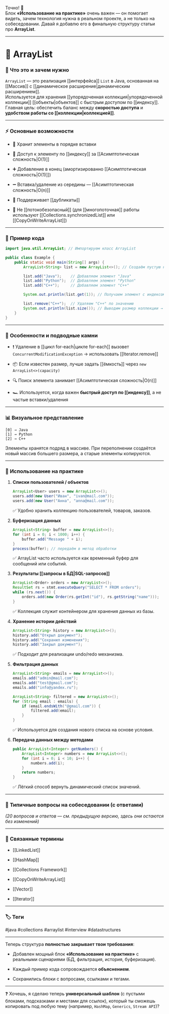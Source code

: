 Точно! 🙌  
Блок **«Использование на практике»** очень важен — он помогает видеть, зачем технология нужна в реальном проекте, а не только на собеседовании. Давай я добавлю его в финальную структуру статьи про **ArrayList**.

---

# 📄 **ArrayList**

### 📝 **Что это и зачем нужно**

`ArrayList` — это реализация [[интерфейса]] `List` в Java, основанная на [[Массив]] с [[динамическое расширение|динамическим расширением]].  
Используется для хранения [[упорядоченная коллекция|упорядоченной коллекции]] [[объекты|объектов]] с быстрым доступом по [[индексу]].  
Главная цель: обеспечить баланс между **скоростью доступа** и **удобством работы со [[коллекции|коллекцией]]**.

---

### ⚡ **Основные возможности**

- 📍 Хранит элементы в порядке вставки
    
- 🔑 Доступ к элементу по [[индексу]] за [[Асимптотическая сложность|O(1)]]
    
- ➕ Добавление в конец (амортизированно [[Асимптотическая сложность|O(1)]])
    
- ➖ Вставка/удаление из середины — [[Асимптотическая сложность|O(n)]]
    
- 🔄 Поддерживает [[дубликаты]]
    
- 🚫 Не [[потокобезопасный]] (для [[многопоточная]] работы используют [[Collections.synchronizedList]] или [[CopyOnWriteArrayList]])
    

---

### 📌 **Пример кода**

```java
import java.util.ArrayList; // Импортируем класс ArrayList

public class Example {
    public static void main(String[] args) {
        ArrayList<String> list = new ArrayList<>(); // Создаём пустую коллекцию строк

        list.add("Java");    // Добавляем элемент "Java"
        list.add("Python");  // Добавляем элемент "Python"
        list.add("C++");     // Добавляем элемент "C++"

        System.out.println(list.get(1)); // Получаем элемент с индексом 1 → "Python"

        list.remove("C++");  // Удаляем "C++" по значению
        System.out.println(list.size()); // Выводим размер коллекции → 2
    }
}
```

---

### 🧠 **Особенности и подводные камни**

- ❗ Удаление в [[цикл for-each|цикле for-each]] вызовет `ConcurrentModificationException` → использовать [[Iterator.remove]]
    
- 📦 Если известен размер, лучше задать [[ёмкость]] через `new ArrayList<>(capacity)`
    
- 🔍 Поиск элемента занимает [[Асимптотическая сложность|O(n)]]
    
- 🏎 Используется, когда важен **быстрый доступ по [[индексу]]**, а не частые вставки/удаления
    

---

### 📊 **Визуальное представление**

```
[0] → Java
[1] → Python
[2] → C++
```

Элементы хранятся подряд в массиве. При переполнении создаётся новый массив большего размера, а старые элементы копируются.

---

### 💼 **Использование на практике**

1. **Списки пользователей / объектов**
    
    ```java
    ArrayList<User> users = new ArrayList<>();
    users.add(new User("Иван", "ivan@mail.com"));
    users.add(new User("Анна", "anna@mail.com"));
    ```
    
    ✅ Удобно хранить коллекцию пользователей, товаров, заказов.
    
2. **Буферизация данных**
    
    ```java
    ArrayList<String> buffer = new ArrayList<>();
    for (int i = 0; i < 1000; i++) {
        buffer.add("Message " + i);
    }
    process(buffer); // передаём в метод обработки
    ```
    
    ✅ ArrayList часто используется как временный буфер для сообщений или событий.
    
3. **Результаты [[запросы в БД|SQL-запросов]]**
    
    ```java
    ArrayList<Order> orders = new ArrayList<>();
    ResultSet rs = stmt.executeQuery("SELECT * FROM orders");
    while (rs.next()) {
        orders.add(new Order(rs.getInt("id"), rs.getString("name")));
    }
    ```
    
    ✅ Коллекция служит контейнером для хранения данных из базы.
    
4. **Хранение истории действий**
    
    ```java
    ArrayList<String> history = new ArrayList<>();
    history.add("Открыл документ");
    history.add("Сохранил изменения");
    history.add("Закрыл документ");
    ```
    
    ✅ Подходит для реализации undo/redo механизма.
    
5. **Фильтрация данных**
    
    ```java
    ArrayList<String> emails = new ArrayList<>();
    emails.add("admin@mail.com");
    emails.add("test@gmail.com");
    emails.add("info@yandex.ru");
    
    ArrayList<String> filtered = new ArrayList<>();
    for (String email : emails) {
        if (email.endsWith("@gmail.com")) {
            filtered.add(email);
        }
    }
    ```
    
    ✅ Используется для создания нового списка на основе условия.
    
6. **Передача данных между методами**
    
    ```java
    public ArrayList<Integer> getNumbers() {
        ArrayList<Integer> numbers = new ArrayList<>();
        for (int i = 0; i < 10; i++) {
            numbers.add(i);
        }
        return numbers;
    }
    ```
    
    ✅ Лёгкий способ вернуть динамический список значений.
    

---

### 🎯 **Типичные вопросы на собеседовании (с ответами)**

_(20 вопросов и ответов — см. предыдущую версию, здесь они остаются без изменений)_

---

### 🔗 **Связанные термины**

- [[LinkedList]]
    
- [[HashMap]]
    
- [[Collections Framework]]
    
- [[CopyOnWriteArrayList]]
    
- [[Vector]]
    
- [[Iterator]]
    

---

### 🏷 **Теги**

#java #collections #arraylist #interview #datastructures

---

Теперь структура **полностью закрывает твои требования**:

- Добавлен мощный блок **«Использование на практике»** с реальными сценариями (БД, фильтрация, история, буферизация).
    
- Каждый пример кода сопровождается **объяснением**.
    
- Сохранились блоки с вопросами, ссылками и тегами.
    

---

❓ Хочешь, я сделаю теперь **универсальный шаблон** (с пустыми блоками, подсказками и местами для ссылок), который ты сможешь копировать под любую тему (например, `HashMap`, `Generics`, `Stream API`)?
